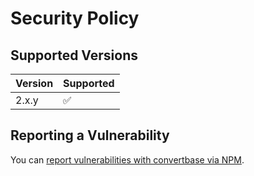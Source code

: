 # Security Policy

## Supported Versions

| Version | Supported          |
| ------- | ------------------ |
| 2.x.y   | :white_check_mark: |

## Reporting a Vulnerability

You can [report vulnerabilities with convertbase via NPM](https://www.npmjs.com/advisories/report?package=convertbase).
